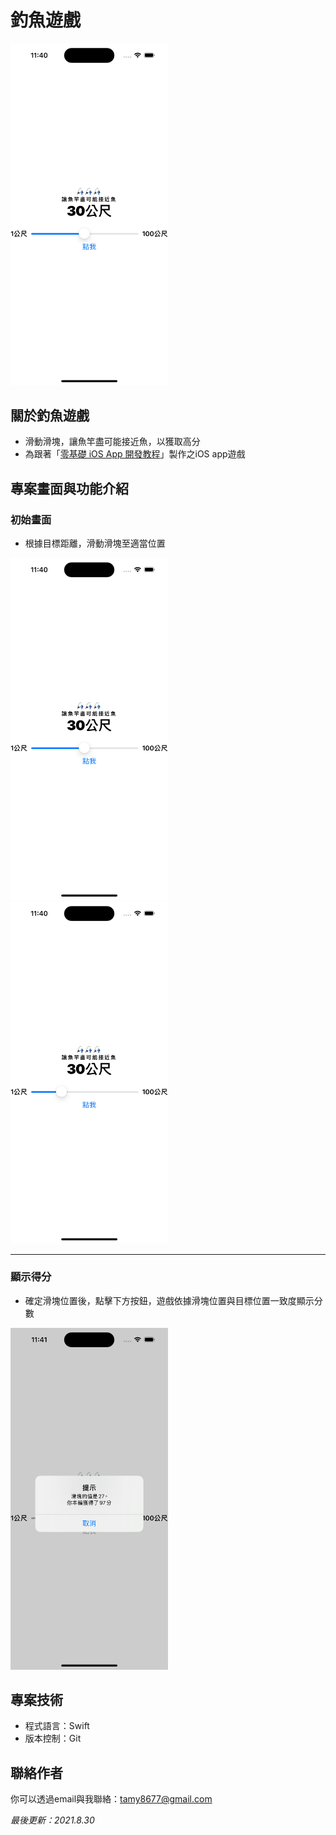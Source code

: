 # 釣魚遊戲
<img src="專案畫面/Simulator Screenshot - iPhone 15 初始畫面.png" width="50%">
<!-- ![Simulator Screenshot - iPhone 15 初始畫面](https://github.com/user-attachments/assets/f022f72e-d3cb-4c29-9161-d76565becde0) -->

## 關於釣魚遊戲
- 滑動滑塊，讓魚竿盡可能接近魚，以獲取高分
- 為跟著「[零基礎 iOS App 開發教程](https://www.youtube.com/@user-fr2nv8lu7r/playlists)」製作之iOS app遊戲

<!-- ## 專案目的 -->

## 專案畫面與功能介紹
### 初始畫面
- 根據目標距離，滑動滑塊至適當位置

<img src="專案畫面/Simulator Screenshot - iPhone 15 初始畫面.png" width="50%">
<img src="專案畫面/Simulator Screenshot - iPhone 15  滑動後畫面.png" width="50%">

<!-- ![Simulator Screenshot - iPhone 15 初始畫面](https://github.com/user-attachments/assets/e85ad917-b420-400c-a2bc-aea02b63e3d0) -->
<!-- ![Simulator Screenshot - iPhone 15  滑動後畫面](https://github.com/user-attachments/assets/0021c238-d5a7-4e51-a533-525eb4d9abc1) -->

<hr>

### 顯示得分
- 確定滑塊位置後，點擊下方按鈕，遊戲依據滑塊位置與目標位置一致度顯示分數

<img src="專案畫面/Simulator Screenshot - iPhone 15 點擊後.png" width="50%">

<!-- ![Simulator Screenshot - iPhone 15 點擊後](https://github.com/user-attachments/assets/86b08b77-c5c9-49e9-a449-784cab978c1c) -->

<!-- ## 安裝

### 
```bash

```

### 取得專案
```bash
git clone 
```
### 移動到專案內
```bash
cd 
``` -->

<!-- ## 資料夾及檔案說明
-  -->


## 專案技術
- 程式語言：Swift
- 版本控制：Git

## 聯絡作者
你可以透過email與我聯絡：tamy8677@gmail.com

<i>最後更新：2021.8.30</i>
